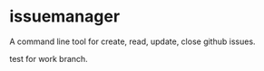 # issuemanager
A command line tool for create, read, update, close github issues.

test for work branch.
